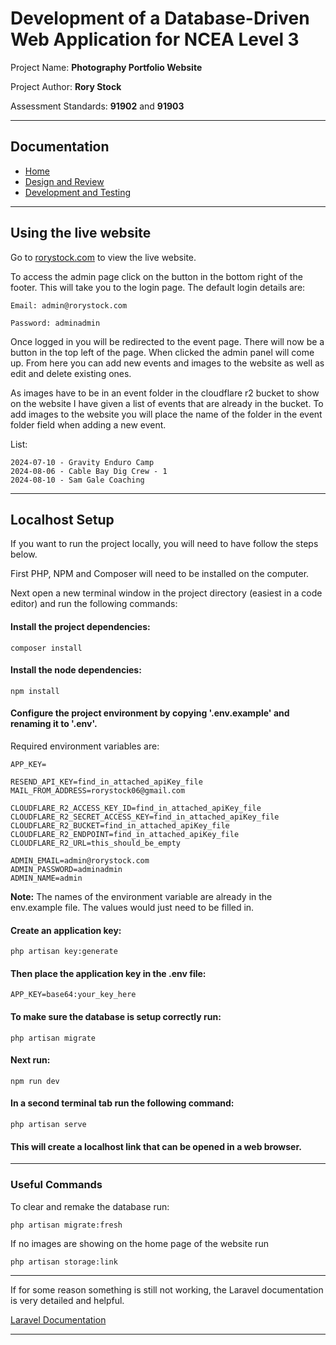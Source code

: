# Development of a Database-Driven Web Application for NCEA Level 3

Project Name: **Photography Portfolio Website**

Project Author: **Rory Stock**

Assessment Standards: **91902** and **91903**


-------------------------------------------------

## Documentation

- [Home](../README.md)
- [Design and Review](Design.md)
- [Development and Testing](Development.md)

-------------------------------------------------

## Using the live website

Go to [rorystock.com](https://www.rorystock.com) to view the live website.

To access the admin page click on the button in the bottom right of the footer. This will take you to the login page. The default login details are:

    Email: admin@rorystock.com

    Password: adminadmin

Once logged in you will be redirected to the event page. There will now be a button in the top left of the page. When clicked the admin panel will come up. From here you can add new events and images to the website as well as edit and delete existing ones.

As images have to be in an event folder in the cloudflare r2 bucket to show on the website I have given a list of events that are already in the bucket. To add images to the website you will place the name of the folder in the event folder field when adding a new event.

List:
    
    2024-07-10 - Gravity Enduro Camp
    2024-08-06 - Cable Bay Dig Crew - 1
    2024-08-10 - Sam Gale Coaching

---

## Localhost Setup

If you want to run the project locally, you will need to have follow the steps below.

First PHP, NPM and Composer will need to be installed on the computer.

Next open a new terminal window in the project directory (easiest in a code editor) and run the following commands:

#### Install the project dependencies:

    composer install

#### Install the node dependencies:

    npm install

#### Configure the project environment by copying '.env.example' and renaming it to '.env'.

Required environment variables are:

    APP_KEY=

    RESEND_API_KEY=find_in_attached_apiKey_file
    MAIL_FROM_ADDRESS=rorystock06@gmail.com

    CLOUDFLARE_R2_ACCESS_KEY_ID=find_in_attached_apiKey_file
    CLOUDFLARE_R2_SECRET_ACCESS_KEY=find_in_attached_apiKey_file
    CLOUDFLARE_R2_BUCKET=find_in_attached_apiKey_file
    CLOUDFLARE_R2_ENDPOINT=find_in_attached_apiKey_file
    CLOUDFLARE_R2_URL=this_should_be_empty

    ADMIN_EMAIL=admin@rorystock.com
    ADMIN_PASSWORD=adminadmin
    ADMIN_NAME=admin

<strong>Note:</strong> The names of the environment variable are already in the env.example file. The values would just need to be filled in.

#### Create an application key:

    php artisan key:generate

#### Then place the application key in the .env file:

    APP_KEY=base64:your_key_here

#### To make sure the database is setup correctly run:

    php artisan migrate

#### Next run:

    npm run dev

#### In a second terminal tab run the following command:

    php artisan serve

#### This will create a localhost link that can be opened in a web browser.

---

### Useful Commands

To clear and remake the database run:

    php artisan migrate:fresh

If no images are showing on the home page of the website run
    
    php artisan storage:link

---

If for some reason something is still not working, the Laravel documentation is very detailed and helpful.

[Laravel Documentation](https://laravel.com/docs/11.x)

---
